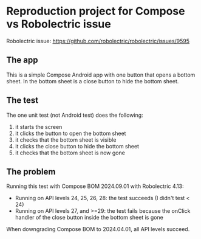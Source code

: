 # Reproduction project for Compose vs Robolectric issue

Robolectric issue: https://github.com/robolectric/robolectric/issues/9595

## The app

This is a simple Compose Android app with one button that opens a bottom sheet. In the bottom sheet is a close button to hide the bottom sheet.

## The test

The one unit test (not Android test) does the following:

1. it starts the screen
2. it clicks the button to open the bottom sheet
3. it checks that the bottom sheet is visible
4. it clicks the close button to hide the bottom sheet
5. it checks that the bottom sheet is now gone

## The problem

Running this test with Compose BOM 2024.09.01 with Robolectric 4.13:

- Running on API levels 24, 25, 26, 28: the test succeeds (I didn't test < 24)
- Running on API levels 27, and >=29: the test fails because the onClick handler of the close button inside the bottom sheet is gone

When downgrading Compose BOM to 2024.04.01, all API levels succeed.
